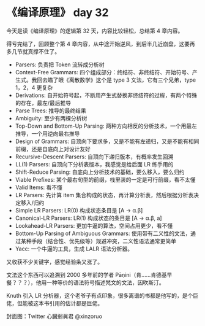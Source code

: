 # 《编译原理》 day 32

今天是读《编译原理》的逻辑第 32 天，内容比较轻松，总结第 4 章内容。

得亏完结了，回顾整个第 4 章内容，从中途开始逆风，到后半几近崩盘，这要再多几节就真撑不住了。

+ Parsers: 负责把 Token 流转成分析树
+ Context-Free Grammars: 四个组成部分：终结符、非终结符、开始符号、产生式。我回去瞄了眼《离散数学》这个是 type 3 文法，它有三个兄弟，type 1，2，4 更复杂
+ Derivations: 自开始符号起，不断用产生式替换非终结符的过程，有两个特殊的存在，最左/最后推导
+ Parse Trees: 推导的最终结果
+ Ambiguity: 至少有两棵分析树
+ Top-Down and Bottom-Up Parsing: 两种方向相反的分析技术，一个用最左推导，一个用逆向最右推导
+ Design of Grammars: 自顶向下要求多，又是不能有左递归，又是不能有相同前缀，还是自底向上对设计友好
+ Recursive-Descent Parsers: 自顶向下递归版本，有概率发生回溯
+ LL(1) Parsers: 自顶向下分析表版本，我感觉是给后面 LR 练手用的
+ Shift-Reduce Parsing: 自底向上分析技术的基础，要么移入，要么归约
+ Viable Prefixes: 某个最右句型的前缀，栈里装的一定是可行前缀，看不太懂
+ Valid Items: 看不懂
+ LR Parsers: 先计算 item 集合构成的状态，再计算分析表，然后根据分析表决定移入/归约
+ Simple LR Parsers: LR(0) 构成状态条目是 [A -> α.β]
+ Canonical-LR Parsers: LR(1) 构成状态的条目是 [A -> α.β, a]
+ Lookahead-LR Parsers: 更加牛逼的算法，空间占用更少，看不懂
+ Bottom-Up Parsing of Ambiguous Grammars: 使用带有二义性的文法，通过某种手段（结合性、优先级等）规避冲突，二义性语法通常更简单
+ Yacc: 一个牛逼的工具，生成 LALR 语法分析器。

又收获不少关键字，感觉经验条又涨了。

文法这个东西可以追溯到 2000 多年前的学者 Pāṇini（肯……肯德基早餐？？？），他用一种等价的语法符号描述梵文的文法，因吹斯汀。

Knuth 引入 LR 分析器，这个老爷子有点印象，很多离谱的书都是他写的，是个巨佬，但能被这本书引用的估计都是巨佬。

封面图：Twitter 心臓弱眞君 @xinzoruo